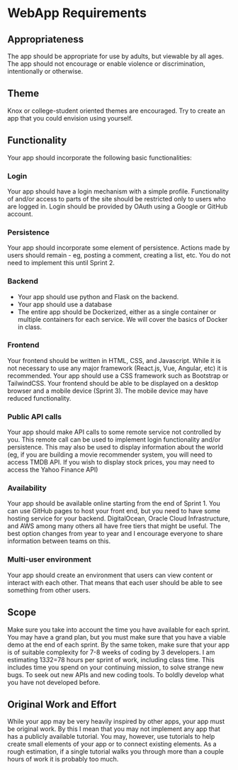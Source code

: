 # WebApp Requirements
## Appropriateness

The app should be appropriate for use by adults, but viewable by all ages. The app should not encourage or enable violence or discrimination, intentionally or otherwise. 

## Theme
Knox or college-student oriented themes are encouraged. Try to create an app that you could envision using yourself. 

## Functionality
Your app should incorporate the following basic functionalities: 
### Login
Your app should have a login mechanism with a simple profile. Functionality of and/or access to parts of the site should be restricted only to users who are logged in.  Login should be provided by OAuth using a Google or GitHub account.

### Persistence
Your app should incorporate some element of persistence. Actions made by users should remain - eg, posting a comment, creating a list, etc. 
You do not need to implement this until Sprint 2. 

### Backend 
- Your app should use python and Flask on the backend.
- Your app should use a database 
- The entire app should be Dockerized, either as a single container or multiple containers for each service. We will cover the basics of Docker in class.

### Frontend
Your frontend should be written in HTML, CSS, and Javascript. While it is not necessary to use any major framework (React.js, Vue, Angular, etc) it is recommended. Your app should use a CSS framework such as Bootstrap or TailwindCSS. Your frontend should be able to be displayed on a desktop browser and a mobile device (Sprint 3). The mobile device may have reduced functionality.

### Public API calls
Your app should make API calls to some remote service not controlled by you. This remote call can be used to implement login functionality and/or persistence.  This may also be used to display information about the world (eg, if you are building a movie recommender system, you will need to access TMDB API. If you wish to display stock prices, you may need to access the Yahoo Finance API)

### Availability
Your app should be available online starting from the end of Sprint 1. You can use GitHub pages to host your front end, but you need to have some hosting service for your backend. DigitalOcean, Oracle Cloud Infrastructure, and AWS among many others all have free tiers that might be useful. The best option changes from year to year and I encourage everyone to share information between teams on this.  

### Multi-user environment
Your app should create an environment that users can view content or interact with each other.  That means that each user should be able to see something from other users.

## Scope
Make sure you take into account the time you have available for each sprint. You may have a grand plan, but you must make sure that you have a viable demo at the end of each sprint. By the same token, make sure that your app is of suitable complexity for 7-8 weeks of coding by 3 developers. I am estimating 13*3*2=78 hours per sprint of work, including class time. This includes time you spend on your continuing mission, to solve strange new bugs. To seek out new APIs and new coding tools. To boldly develop what you have not developed before. 

## Original Work and Effort
While your app may be very heavily inspired by other apps, your app must be original work. By this I mean that you may not implement any app that has a publicly available tutorial. You may, however, use tutorials to help create small elements of your app or to connect existing elements. As a rough estimation, if a single tutorial walks you through more than a couple hours of work it is probably too much. 

